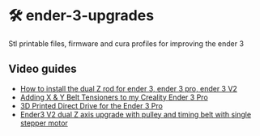 # 🛠 ender-3-upgrades
Stl printable files, firmware and cura profiles for improving the ender 3 
   
## Video guides
- [How to install the dual Z rod for ender 3, ender 3 pro, ender 3 V2](https://www.youtube.com/watch?v=9OaKNyAEfik)   
- [Adding X & Y Belt Tensioners to my Creality Ender 3 Pro](https://www.youtube.com/watch?v=Yrgb6l7CUxk)
- [3D Printed Direct Drive for the Ender 3 Pro](https://www.youtube.com/watch?v=Zbk0viFC1ew)
- [Ender3 V2 dual Z axis upgrade with pulley and timing belt with single stepper motor](https://www.youtube.com/watch?v=TIptLVvszLU)
